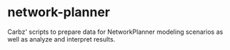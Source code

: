 network-planner
===============

Carbz' scripts to prepare data for NetworkPlanner modeling scenarios as well as analyze and interpret results. 
